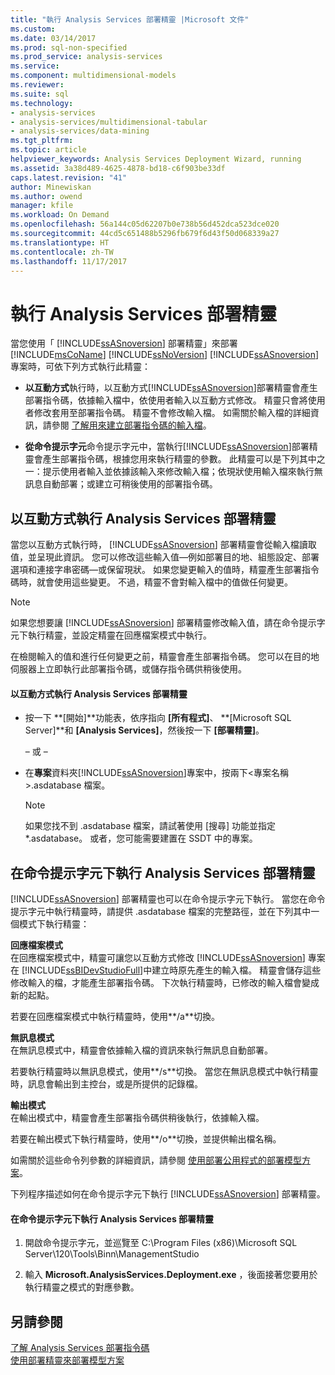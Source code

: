 ```yaml
---
title: "執行 Analysis Services 部署精靈 |Microsoft 文件"
ms.custom: 
ms.date: 03/14/2017
ms.prod: sql-non-specified
ms.prod_service: analysis-services
ms.service: 
ms.component: multidimensional-models
ms.reviewer: 
ms.suite: sql
ms.technology:
- analysis-services
- analysis-services/multidimensional-tabular
- analysis-services/data-mining
ms.tgt_pltfrm: 
ms.topic: article
helpviewer_keywords: Analysis Services Deployment Wizard, running
ms.assetid: 3a38d489-4625-4878-bd18-c6f903be33df
caps.latest.revision: "41"
author: Minewiskan
ms.author: owend
manager: kfile
ms.workload: On Demand
ms.openlocfilehash: 56a144c05d62207b0e738b56d452dca523dce020
ms.sourcegitcommit: 44cd5c651488b5296fb679f6d43f50d068339a27
ms.translationtype: HT
ms.contentlocale: zh-TW
ms.lasthandoff: 11/17/2017
---
```

# <a name="running-the-analysis-services-deployment-wizard"></a>執行 Analysis Services 部署精靈
  當您使用「 [!INCLUDE[ssASnoversion](../../includes/ssasnoversion-md.md)] 部署精靈」來部署 [!INCLUDE[msCoName](../../includes/msconame-md.md)] [!INCLUDE[ssNoVersion](../../includes/ssnoversion-md.md)] [!INCLUDE[ssASnoversion](../../includes/ssasnoversion-md.md)] 專案時，可依下列方式執行此精靈：  
  
-   **以互動方式**執行時，以互動方式[!INCLUDE[ssASnoversion](../../includes/ssasnoversion-md.md)]部署精靈會產生部署指令碼，依據輸入檔中，依使用者輸入以互動方式修改。 精靈只會將使用者修改套用至部署指令碼。 精靈不會修改輸入檔。 如需關於輸入檔的詳細資訊，請參閱 [了解用來建立部署指令碼的輸入檔](../../analysis-services/multidimensional-models/deployment-script-files-input-used-to-create-deployment-script.md)。  
  
-   **從命令提示字元**命令提示字元中，當執行[!INCLUDE[ssASnoversion](../../includes/ssasnoversion-md.md)]部署精靈會產生部署指令碼，根據您用來執行精靈的參數。 此精靈可以是下列其中之一：提示使用者輸入並依據該輸入來修改輸入檔；依現狀使用輸入檔來執行無訊息自動部署；或建立可稍後使用的部署指令碼。  
  
## <a name="running-the-analysis-services-deployment-wizard-interactively"></a>以互動方式執行 Analysis Services 部署精靈  
 當您以互動方式執行時， [!INCLUDE[ssASnoversion](../../includes/ssasnoversion-md.md)] 部署精靈會從輸入檔讀取值，並呈現此資訊。 您可以修改這些輸入值—例如部署目的地、組態設定、部署選項和連接字串密碼—或保留現狀。 如果您變更輸入的值時，精靈產生部署指令碼時，就會使用這些變更。 不過，精靈不會對輸入檔中的值做任何變更。  
  
> [!NOTE]  
>  如果您想要讓 [!INCLUDE[ssASnoversion](../../includes/ssasnoversion-md.md)] 部署精靈修改輸入值，請在命令提示字元下執行精靈，並設定精靈在回應檔案模式中執行。  
  
 在檢閱輸入的值和進行任何變更之前，精靈會產生部署指令碼。 您可以在目的地伺服器上立即執行此部署指令碼，或儲存指令碼供稍後使用。  
  
#### <a name="to-run-the-analysis-services-deployment-wizard-interactively"></a>以互動方式執行 Analysis Services 部署精靈  
  
-   按一下 **[開始]**功能表，依序指向 **[所有程式]**、 **[Microsoft SQL Server]**和 **[Analysis Services]**，然後按一下 **[部署精靈]**。  
  
     – 或 –  
  
-   在**專案**資料夾[!INCLUDE[ssASnoversion](../../includes/ssasnoversion-md.md)]專案中，按兩下\<專案名稱 >.asdatabase 檔案。
    > [!NOTE]  
    >  如果您找不到 .asdatabase 檔案，請試著使用 [搜尋] 功能並指定 *.asdatabase。 或者，您可能需要建置在 SSDT 中的專案。  
  
## <a name="running-the-analysis-services-deployment-wizard-at-the-command-prompt"></a>在命令提示字元下執行 Analysis Services 部署精靈  
 [!INCLUDE[ssASnoversion](../../includes/ssasnoversion-md.md)] 部署精靈也可以在命令提示字元下執行。 當您在命令提示字元中執行精靈時，請提供 .asdatabase 檔案的完整路徑，並在下列其中一個模式下執行精靈：  
  
 **回應檔案模式**  
 在回應檔案模式中，精靈可讓您以互動方式修改 [!INCLUDE[ssASnoversion](../../includes/ssasnoversion-md.md)] 專案在 [!INCLUDE[ssBIDevStudioFull](../../includes/ssbidevstudiofull-md.md)]中建立時原先產生的輸入檔。 精靈會儲存這些修改輸入的檔，才能產生部署指令碼。 下次執行精靈時，已修改的輸入檔會變成新的起點。  
  
 若要在回應檔案模式中執行精靈時，使用**/a**切換。  
  
 **無訊息模式**  
 在無訊息模式中，精靈會依據輸入檔的資訊來執行無訊息自動部署。  
  
 若要執行精靈時以無訊息模式，使用**/s**切換。 當您在無訊息模式中執行精靈時，訊息會輸出到主控台，或是所提供的記錄檔。  
  
 **輸出模式**  
 在輸出模式中，精靈會產生部署指令碼供稍後執行，依據輸入檔。  
  
 若要在輸出模式下執行精靈時，使用**/o**切換，並提供輸出檔名稱。  
  
 如需關於這些命令列參數的詳細資訊，請參閱 [使用部署公用程式的部署模型方案](../../analysis-services/multidimensional-models/deploy-model-solutions-with-the-deployment-utility.md)。  
  
 下列程序描述如何在命令提示字元下執行 [!INCLUDE[ssASnoversion](../../includes/ssasnoversion-md.md)] 部署精靈。  
  
#### <a name="to-run-the-analysis-services-deployment-wizard-at-the-command-prompt"></a>在命令提示字元下執行 Analysis Services 部署精靈  
  
1.  開啟命令提示字元，並巡覽至 C:\Program Files (x86)\Microsoft SQL Server\120\Tools\Binn\ManagementStudio  
  
2.  輸入 **Microsoft.AnalysisServices.Deployment.exe** ，後面接著您要用於執行精靈之模式的對應參數。  
  
## <a name="see-also"></a>另請參閱  
 [了解 Analysis Services 部署指令碼](../../analysis-services/multidimensional-models/understanding-the-analysis-services-deployment-script.md)   
 [使用部署精靈來部署模型方案](../../analysis-services/multidimensional-models/deploy-model-solutions-using-the-deployment-wizard.md)  
  
  
